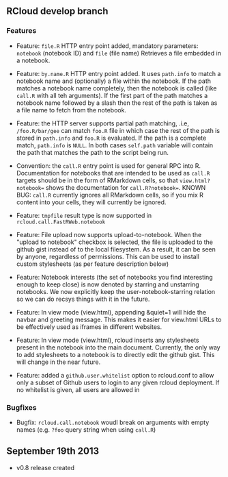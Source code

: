 ## RCloud develop branch

### Features

* Feature: `file.R` HTTP entry point added, mandatory parameters:
  `notebook` (notebook ID) and `file` (file name)
  Retrieves a file embedded in a notebook.

* Feature: `by.name.R` HTTP entry point added. It uses `path.info` to
  match a notebook name and (optionally) a file within the
  notebook. If the path matches a notebook name completely, then the
  notebook is called (like `call.R` with all teh arguments). If the
  first part of the path matches a notebook name followed by a slash
  then the rest of the path is taken as a file name to fetch from the
  notebook.

* Feature: the HTTP server supports partial path matching, .i.e,
  `/foo.R/bar/gee` can match `foo.R` file in which case the rest of
  the path is stored in `path.info` and `foo.R` is evaluated. If the
  path is a complete match, `path.info` is `NULL`. In both cases
  `self.path` variable will contain the path that matches the path to
  the script being run.

* Convention: the `call.R` entry point is used for general RPC into R.
  Documentation for notebooks that are intended to be used as `call.R`
  targets should be in the form of RMarkdown cells, so that
  `view.html?notebook=` shows the documentation for
  `call.R?notebook=`. KNOWN BUG: `call.R` currently ignores all
  RMarkdown cells, so if you mix R content into your cells, they will
  currently be ignored.

* Feature: `tmpfile` result type is now supported in
  `rcloud.call.FastRWeb.notebook`

* Feature: File upload now supports upload-to-notebook. When the
  "upload to notebook" checkbox is selected, the file is uploaded
  to the github gist instead of to the local filesystem. As a result,
  it can be seen by anyone, regardless of permissions. This can be
  used to install custom stylesheets (as per feature description
  below)

* Feature: Notebook interests (the set of notebooks you find
  interesting enough to keep close) is now denoted by starring and
  unstarring notebooks. We now explicitly keep the
  user-notebook-starring relation so we can do recsys things with it
  in the future.

* Feature: In view mode (view.html), appending &quiet=1 will hide the
  navbar and greeting message. This makes it easier for view.html URLs
  to be effectively used as iframes in different websites.

* Feature: In view mode (view.html), rcloud inserts any stylesheets
  present in the notebook into the main document. Currently, the only way
  to add stylesheets to a notebook is to directly edit the github
  gist. This will change in the near future.

* Feature: added a `github.user.whitelist` option to rcloud.conf to
  allow only a subset of Github users to login to any given rcloud
  deployment. If no whitelist is given, all users are allowed in

### Bugfixes

* Bugfix: `rcloud.call.notebook` woudl break on arguments with empty
  names (e.g. `?foo` query string when using `call.R`)

## September 19th 2013

* v0.8 release created
